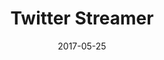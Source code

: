---
layout: project
type: project
image: images/twitter.jpg
title: Twitter Streamer
# All dates must be YYYY-MM-DD format!
date: 2017-05-25
labels:
  - Kafka
  - Django
  - Python
  - Data Analytics
permalink: https://github.com/uday96/TwitterStreamer
summary: Twitter Play - Kafka filters the real-time tweets based on the keywords and location and visualises on a map.
---